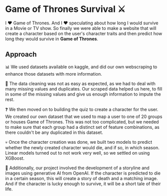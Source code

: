 # Game of Thrones Survival ⚔️

I ♥️ Game of Thrones. And I ♥️ speculating about how long I would survive in a Movie or TV show. So finally we were able to make a website that will create a character based on the user's character traits and then predict how long they would survive in **Game of Thrones**.

## Approach
📊 We used datasets available on kaggle, and did our own webscraping to enhance those datasets with more information.

🧹 The data cleaning was not as easy as expected, as we had to deal with many missing values and duplicates. Our scraped data helped us here, to fill in some of the missing values and give us enough information to impute the rest.

❓ We then moved on to building the quiz to create a character for the user. We created our own dataset that we used to map a user to one of 20 groups or houses Game of Thrones. This was not too complicated, but we needed to make sure that each group had a distinct set of feature combinations, as there couldn't be any duplicated in this dataset.

💀 Once the character creation was done, we built two models to predict whether the newly created character would die, and if so, in which season. Linear models turned out to not work very well, so we settled on using XGBoost.

📜 Additionally, our project involved the development of a storyline and images using generative AI from OpenAI. If the character is predicted to die in a certain season, this will create a story of death and a matching image. And if the character is lucky enough to survive, it will be a short tale of their life.
